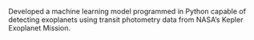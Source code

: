 Developed a machine learning model programmed in Python capable of detecting exoplanets using transit photometry data from NASA’s Kepler Exoplanet Mission.
